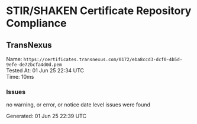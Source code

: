 # STIR/SHAKEN Certificate Repository Compliance

## TransNexus

Name: `https://certificates.transnexus.com/0172/eba8ccd3-dcf0-4b5d-9efe-de72bcfa4d0d.pem`\
Tested At: 01 Jun 25 22:34 UTC\
Time: 10ms

### Issues

no warning, or error, or notice date level issues were found

Generated: 01 Jun 25 22:39 UTC